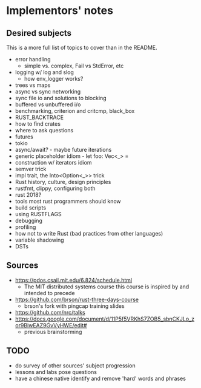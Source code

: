 # Implementors' notes

## Desired subjects

This is a more full list of topics to cover than
in the README.

- error handling
  - simple vs. complex, Fail vs StdError, etc
- logging w/ log and slog
  - how env_logger works?
- trees vs maps
- async vs sync networking
- sync file io and solutions to blocking
- buffered vs unbuffered i/o
- benchmarking, criterion and critcmp, black_box
- RUST_BACKTRACE
- how to find crates
- where to ask questions
- futures
- tokio
- async/await? - maybe future iterations
- generic placeholder idiom - let foo: Vec<_> =
- construction w/ iterators idiom
- semver trick
- impl trait, the Into<Option<_>> trick
- Rust history, culture, design principles
- rustfmt, clippy, configuring both
- rust 2018?
- tools most rust programmers should know
- build scripts
- using RUSTFLAGS
- debugging
- profiling
- how not to write Rust (bad practices from other languages)
- variable shadowing
- DSTs

## Sources

- https://pdos.csail.mit.edu/6.824/schedule.html
  - The MIT distributed systems course this course
    is inspired by and intended to precede
- https://github.com/brson/rust-three-days-course
  - brson's fork with pingcap training slides
- https://github.com/nrc/talks
- https://docs.google.com/document/d/11P5f5VRKhS7ZOB5_sbnCKJLo_zor9BiwEAZ9GvVyHWE/edit#
  - previous brainstorming

## TODO

- do survey of other sources' subject progression
- lessons and labs pose questions
- have a chinese native identify and remove 'hard' words and phrases
